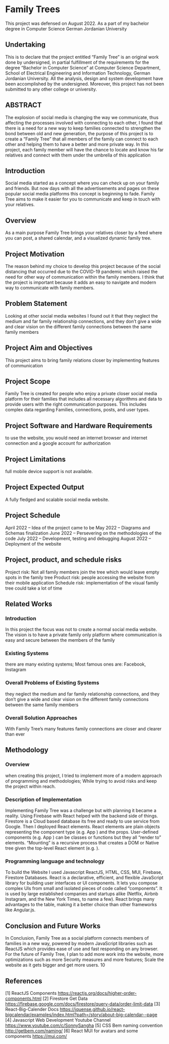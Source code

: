 # Family Trees

This project was defensed on August 2022.
As a part of my bachelor degree in Computer Science
German Jordanian University

## Undertaking

This is to declare that the project entitled “Family Tree” is an original work done
by undersigned, in partial fulfillment of the requirements for the degree “Bachelor in
Computer Science” at Computer Science Department, School of Electrical Engineering
and Information Technology, German Jordanian University.
All the analysis, design and system development have been accomplished by the
undersigned. Moreover, this project has not been submitted to any other college or
university.

## ABSTRACT

The explosion of social media is changing the way we communicate, thus affecting
the processes involved with connecting to each other, I found that there is a need for a new
way to keep families connected to strengthen the bond between old and new generation, the
purpose of this project is to create a “Family Tree” that all members of the family can
connect to each other and helping them to have a better and more private way.
In this project, each family member will have the chance to locate and know his far relatives
and connect with them under the umbrella of this application

## Introduction

Social media started as a concept where you can check up on your family and friends.
But now days with all the advertisements and pages on these popular social media
platforms this concept is beginning to fade. Family Tree aims to make it easier for you
to communicate and keep in touch with your relatives.

## Overview

As a main purpose Family Tree brings your relatives closer by a feed where you
can post, a shared calendar, and a visualized dynamic family tree.

## Project Motivation

The reason behind my choice to develop this project because of the social
distancing that occurred due to the COVID-19 pandemic which raised the
need for other way of communication within the family members. I think
that the project is important because it adds an easy to navigate and
modern way to communicate with family members.


## Problem Statement


Looking at other social media websites I found out it that they neglect the medium
and far family relationship connections, and they don’t give a wide and clear vision
on the different family connections between the same family members


## Project Aim and Objectives
This project aims to bring family relations closer by implementing features of
communication

## Project Scope
Family Tree is created for people who enjoy a private closer social media platform
for their families that includes all necessary algorithms and data to provide users
with the right communication purposes. This includes complex data regarding
Families, connections, posts, and user types.

## Project Software and Hardware Requirements
to use the website, you would need an internet browser and internet connection and
a google account for authorization

## Project Limitations
full mobile device support is not available.

## Project Expected Output
A fully fledged and scalable social media website.

## Project Schedule
April 2022 – Idea of the project came to be
May 2022 – Diagrams and Schemas finalization
June 2022 – Persevering on the methodologies of the code
July 2022 – Development, testing and debugging
August 2022 – Deployment of the website


## Project, product, and schedule risks
Project risk: Not all family members join the tree which would leave empty spots in the
family tree
Product risk: people accessing the website from their mobile application
Schedule risk: implementation of the visual family tree could take a lot of time

## Related Works
### Introduction
In this project the focus was not to create a normal social media
website. The vision is to have a private family only platform where
communication is easy and secure between the members of the family
### Existing Systems
there are many existing systems; Most famous ones are: Facebook,
Instagram
### Overall Problems of Existing Systems
they neglect the medium and far family relationship connections, and
they don’t give a wide and clear vision on the different family
connections between the same family members
### Overall Solution Approaches
With Family Tree’s many features family connections are closer and
clearer than ever

## Methodology
### Overview
when creating this project, I tried to implement more of a modern approach of
programming and methodologies; While trying to avoid risks and keep the
project within reach.

### Description of Implementation
Implementing Family Tree was a challenge but with planning it became a reality.
Using Firebase with React helped with the backend side of things. Firestore is a
Cloud based database its free and ready to use service from Google. Then I
deployed React elements. React elements are plain objects representing the
component type (e.g. App ) and the props. User-defined components (e.g. App )
can be classes or functions but they all “render to” elements. “Mounting” is a
recursive process that creates a DOM or Native tree given the top-level React
element (e.g. <App /> ).

### Programming language and technology
To build the Website I used Javascript ReactJS, HTML, CSS, MUI, Firebase, Firestore
Databases. React is a declarative, efficient, and flexible JavaScript library for
building user interfaces or UI components. It lets you compose complex UIs
from small and isolated pieces of code called “components”. It is used by
large established companies and startups alike (Netflix, Airbnb
Instagram, and the New York Times, to name a few). React brings many advantages to
the table, making it a better choice than other frameworks like Angular.js.

## Conclusion and Future Works
In Conclusion, Family Tree as a social platform connects members of families in a
new way, powered by modern JavaScript libraries such as ReactJS which provides ease of
use and fast responding on any browser.
For the future of Family Tree, I plan to add more work into the website, more
optimizations such as more Security measures and more features; Scale the website as it
gets bigger and get more users.
10
## References
[1] ReactJS Components https://reactjs.org/docs/higher-order-components.html
[2] Firestore Get Data https://firebase.google.com/docs/firestore/query-data/order-limit-data
[3] React-Big-Calender Docs https://jquense.github.io/react-bigcalendar/examples/index.html?path=/story/about-big-calendar--page
[4] Javascript Web Development Youtube Channel
https://www.youtube.com/c/SonnySangha
[5] CSS Bem naming convention http://getbem.com/naming/
[6] React MUI for avatars and some components https://mui.com/
